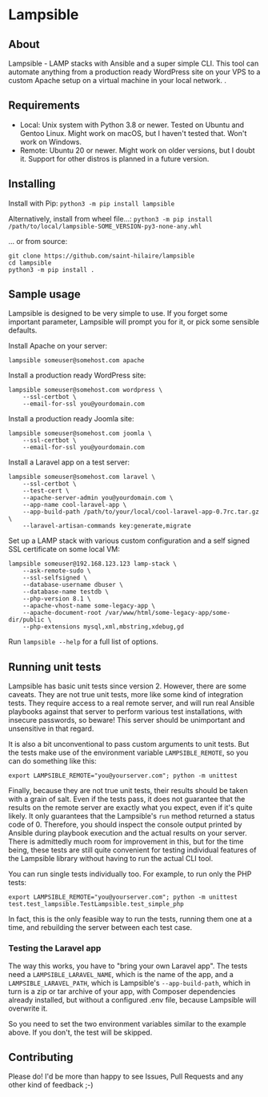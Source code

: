 # Lampsible

## About

Lampsible - LAMP stacks with Ansible and a super simple CLI. This tool can automate anything from
a production ready WordPress site on your VPS to a custom Apache setup on a virtual machine
in your local network.
.

## Requirements

* Local: Unix system with Python 3.8 or newer. Tested on Ubuntu and Gentoo Linux. Might work on macOS, but I haven't tested that. Won't work on Windows.
* Remote: Ubuntu 20 or newer. Might work on older versions, but I doubt it. Support for other distros is planned in a future version.

## Installing

Install with Pip: `python3 -m pip install lampsible`

Alternatively, install from wheel file...: `python3 -m pip install /path/to/local/lampsible-SOME_VERSION-py3-none-any.whl`

... or from source:
```
git clone https://github.com/saint-hilaire/lampsible
cd lampsible
python3 -m pip install .
```


## Sample usage

Lampsible is designed to be very simple to use. If you forget some important
parameter, Lampsible will prompt you for it, or pick some sensible defaults.


Install Apache on your server:

```
lampsible someuser@somehost.com apache
```

Install a production ready WordPress site:

```
lampsible someuser@somehost.com wordpress \
    --ssl-certbot \
    --email-for-ssl you@yourdomain.com
```

Install a production ready Joomla site:

```
lampsible someuser@somehost.com joomla \
    --ssl-certbot \
    --email-for-ssl you@yourdomain.com
```

Install a Laravel app on a test server:

```
lampsible someuser@somehost.com laravel \
    --ssl-certbot \
    --test-cert \
    --apache-server-admin you@yourdomain.com \
    --app-name cool-laravel-app \
    --app-build-path /path/to/your/local/cool-laravel-app-0.7rc.tar.gz \
    --laravel-artisan-commands key:generate,migrate
```

Set up a LAMP stack with various custom configuration and a self signed SSL certificate on some local VM:

```
lampsible someuser@192.168.123.123 lamp-stack \
    --ask-remote-sudo \
    --ssl-selfsigned \
    --database-username dbuser \
    --database-name testdb \
    --php-version 8.1 \
    --apache-vhost-name some-legacy-app \
    --apache-document-root /var/www/html/some-legacy-app/some-dir/public \
    --php-extensions mysql,xml,mbstring,xdebug,gd
```


Run `lampsible --help` for a full list of options.

## Running unit tests

Lampsible has basic unit tests since version 2. However, there are some caveats. They are not true unit tests, more
like some kind of integration tests. They require access to a real remote server, and will run real Ansible playbooks
against that server to perform various test installations, with insecure passwords, so beware!
This server should be unimportant and unsensitive in that regard.

It is also a bit unconventional to pass custom arguments to unit tests. But the tests make use of the
environment variable `LAMPSIBLE_REMOTE`, so you can do something like this:
```
export LAMPSIBLE_REMOTE="you@yourserver.com"; python -m unittest
```

Finally, because they are not true unit tests, their results should be taken with a grain of salt.
Even if the tests pass, it does not guarantee that the results on the remote server
are exactly what you expect, even if it's quite likely. It only guarantees that the Lampsible's
`run` method returned a status code of 0. Therefore, you should inspect the console output printed by Ansible
during playbook execution and the actual results on your server.
There is admittedly much room for improvement in this, but for the time being,
these tests are still quite convenient for testing individual features of the
Lampsible library without having to run the actual CLI tool.

You can run single tests individually too. For example, to run only the PHP tests:
```
export LAMPSIBLE_REMOTE="you@yourserver.com"; python -m unittest test.test_lampsible.TestLampsible.test_simple_php
```

In fact, this is the only feasible way to run the tests, running them one at a time,
and rebuilding the server between each test case. 

### Testing the Laravel app

The way this works, you have to "bring your own Laravel app". The tests need a `LAMPSIBLE_LARAVEL_NAME`,
which is the name of the app, and a `LAMPSIBLE_LARAVEL_PATH`, which is Lampsible's `--app-build-path`,
which in turn is a zip or tar archive of your app, with Composer dependencies already installed,
but without a configured .env file, because Lampsible will overwrite it.

So you need to set the two environment variables similar to the example above. If you don't,
the test will be skipped.

## Contributing 

Please do! I'd be more than happy to see Issues, Pull Requests and any other kind of feedback ;-)
